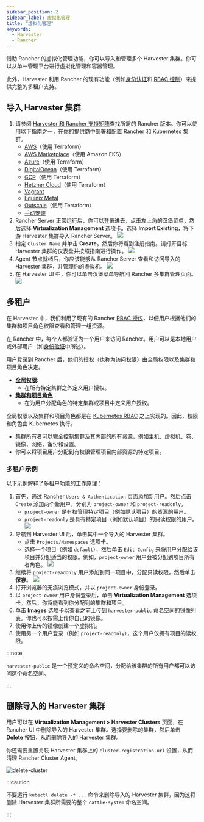 ```yaml
---
sidebar_position: 2
sidebar_label: 虚拟化管理
title: "虚拟化管理"
keywords:
  - Harvester
  - Rancher
---
```


借助 Rancher 的虚拟化管理功能，你可以导入和管理多个 Harvester 集群。你可以从单一管理平台进行虚拟化管理和容器管理。

此外，Harvester 利用 Rancher 的现有功能（例如[身份认证](https://ranchermanager.docs.rancher.com/v2.7/pages-for-subheaders/authentication-config)和 [RBAC 控制](https://ranchermanager.docs.rancher.com/v2.7/pages-for-subheaders/manage-role-based-access-control-rbac)）来提供完整的多租户支持。

## 导入 Harvester 集群
1. 请参阅 [Harvester 和 Rancher 支持矩阵](https://www.suse.com/suse-harvester/support-matrix/all-supported-versions/)查找所需的 Rancher 版本。你可以使用以下指南之一，在你的提供商中部署和配置 Rancher 和 Kubernetes 集群。
   - [AWS](https://ranchermanager.docs.rancher.com/v2.7/pages-for-subheaders/deploy-rancher-manager)（使用 Terraform）
   - [AWS Marketplace](https://ranchermanager.docs.rancher.com/v2.7/getting-started/quick-start-guides/deploy-rancher-manager/aws-marketplace)（使用 Amazon EKS）
   - [Azure](https://ranchermanager.docs.rancher.com/v2.7/getting-started/quick-start-guides/deploy-rancher-manager/azure)（使用 Terraform）
   - [DigitalOcean](https://ranchermanager.docs.rancher.com/v2.7/getting-started/quick-start-guides/deploy-rancher-manager/digitalocean)（使用 Terraform）
   - [GCP](https://ranchermanager.docs.rancher.com/v2.7/getting-started/quick-start-guides/deploy-rancher-manager/gcp)（使用 Terraform）
   - [Hetzner Cloud](https://ranchermanager.docs.rancher.com/v2.7/getting-started/quick-start-guides/deploy-rancher-manager/hetzner-cloud)（使用 Terraform）
   - [Vagrant](https://ranchermanager.docs.rancher.com/v2.7/getting-started/quick-start-guides/deploy-rancher-manager/vagrant)
   - [Equinix Metal](https://ranchermanager.docs.rancher.com/v2.7/getting-started/quick-start-guides/deploy-rancher-manager/equinix-metal)
   - [Outscale](https://ranchermanager.docs.rancher.com/v2.7/getting-started/quick-start-guides/deploy-rancher-manager/outscale-qs)（使用 Terraform）
   - [手动安装](https://ranchermanager.docs.rancher.com/v2.7/getting-started/quick-start-guides/deploy-rancher-manager/helm-cli)
1. Rancher Server 正常运行后，你可以登录进去，点击左上角的汉堡菜单，然后选择 **Virtualization Management** 选项卡。选择 **Import Existing**，将下游 Harvester 集群导入 Rancher Server。
   ![](/img/v1.2/rancher/vm-menu.png)
1. 指定 `Cluster Name` 并单击 **Create**。然后你将看到注册指南。请打开目标 Harvester 集群的仪表盘并按照指南进行操作。
   ![](/img/v1.2/rancher/harv-importing.png)
1. Agent 节点就绪后，你应该能够从 Rancher Server 查看和访问导入的 Harvester 集群，并管理你的虚拟机。
   ![](/img/v1.2/rancher/harv-cluster-view.png)
1. 在 Harvester UI 中，你可以单击汉堡菜单导航回 Rancher 多集群管理页面。
   ![](/img/v1.2/rancher/harv-go-back.png)

## 多租户

在 Harvester 中，我们利用了现有的 Rancher [RBAC 授权](https://ranchermanager.docs.rancher.com/v2.7/pages-for-subheaders/manage-role-based-access-control-rbac)，以便用户根据他们的集群和项目角色权限查看和管理一组资源。

在 Rancher 中，每个人都验证为一个用户来访问 Rancher。用户可以是本地用户或外部用户（如[身份验证](https://ranchermanager.docs.rancher.com/v2.7/pages-for-subheaders/authentication-config)中所述）。

用户登录到 Rancher 后，他们的授权（也称为访问权限）由全局权限以及集群和项目角色决定。

- [**全局权限**](https://ranchermanager.docs.rancher.com/v2.7/how-to-guides/new-user-guides/authentication-permissions-and-global-configuration/manage-role-based-access-control-rbac/global-permissions):
   - 在所有特定集群之外定义用户授权。
- [**集群和项目角色**](https://ranchermanager.docs.rancher.com/v2.7/how-to-guides/new-user-guides/authentication-permissions-and-global-configuration/manage-role-based-access-control-rbac/cluster-and-project-roles)：
   - 在为用户分配角色的特定集群或项目中定义用户授权。

全局权限以及集群和项目角色都是在 [Kubernetes RBAC](https://kubernetes.io/docs/reference/access-authn-authz/rbac/) 之上实现的。因此，权限和角色由 Kubernetes 执行。

- 集群所有者可以完全控制集群及其内部的所有资源，例如主机、虚拟机、卷、镜像、网络、备份和设置。
- 你可以将项目用户分配到有权限管理项目内部资源的特定项目。


### 多租户示例
以下示例解释了多租户功能的工作原理：

1. 首先，通过 Rancher `Users & Authentication` 页面添加新用户。然后点击 `Create` 添加两个新用户，分别为 `project-owner` 和 `project-readonly`。
   - `project-owner` 是有权管理特定项目（例如默认项目）的资源的用户。
   - `project-readonly` 是具有特定项目（例如默认项目）的只读权限的用户。
      ![](/img/v1.2/rancher/create-user.png)
1. 导航到 Harvester UI 后，单击其中一个导入的 Harvester 集群。
   - 点击 `Projects/Namespaces` 选项卡。
   - 选择一个项目（例如 `default`），然后单击 `Edit Config` 来将用户分配给该项目并分配适当的权限。例如，`project-owner` 用户会被分配到项目所有者角色。
      ![](/img/v1.2/rancher/add-member.png)
1. 继续将 `project-readonly` 用户添加到同一项目中，分配只读权限，然后单击**保存**。
   ![](/img/v1.2/rancher/added-user.png)
1. 打开浏览器的无痕浏览模式，并以 `project-owner` 身份登录。
1. 以 `project-owner` 用户身份登录后，单击 **Virtualization Management** 选项卡。然后，你将能看到你分配到的集群和项目。
1. 单击 **Images** 选项卡以查看之前上传到 `harvester-public` 命名空间的镜像列表。你也可以按需上传你自己的镜像。
1. 使用你上传的镜像创建一个虚拟机。
1. 使用另一个用户登录（例如 `project-readonly`），这个用户仅拥有项目的读权限。

:::note

`harvester-public` 是一个预定义的命名空间，分配给该集群的所有用户都可以访问这个命名空间。

:::

## 删除导入的 Harvester 集群
用户可以在 **Virtualization Management > Harvester Clusters** 页面，在 Rancher UI 中删除导入的 Harvester 集群。选择要删除的集群，然后单击 **Delete** 按钮，从而删除导入的 Harvester 集群。

你还需要重置关联 Harvester 集群上的 `cluster-registration-url` 设置，从而清理 Rancher Cluster Agent。

![delete-cluster](/img/v1.2/rancher/delete-harvester-cluster.png)

:::caution

不要运行 `kubectl delete -f ...` 命令来删除导入的 Harvester 集群，因为这将删除 Harvester 集群所需要的整个 `cattle-system` 命名空间。

:::
